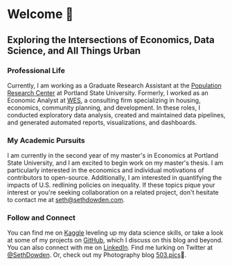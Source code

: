 # Welcome 👋
## Exploring the Intersections of Economics, Data Science, and All Things Urban

### Professional Life

Currently, I am working as a Graduate Research Assistant at the [Population Research Center](https://www.pdx.edu/population-research/) at Portland State University. Formerly, I worked as an Economic Analyst at [WES](https://www.westernes.com/), a consulting firm specializing in housing, economics, community planning, and development. In these roles, I conducted exploratory data analysis, created and maintained data pipelines, and generated automated reports, visualizations, and dashboards.

### My Academic Pursuits

I am currently in the second year of my master's in Economics at Portland State University, and I am excited to begin work on my master's thesis. I am particularly interested in the economics and individual motivations of contributors to open-source. Additionally, I am interested in quantifying the impacts of U.S. redlining policies on inequality. If these topics pique your interest or you're seeking collaboration on a related project, don't hesitate to contact me at [seth@sethdowden.com](mailto:seth@sethdowden.com).

### Follow and Connect

You can find me on [Kaggle](https://www.kaggle.com/sethdowden) leveling up my data science skills, or take a look at some of my projects on [GitHub](https://github.com/SethDowden), which I discuss on this blog and beyond. You can also connect with me on [LinkedIn](https://www.linkedin.com/in/sethdowden/). Find me lurking on Twitter at [@SethDowden](https://twitter.com/sethdowden). Or, check out my Photography blog [503.pics](https://503.pics/)📸.


```{tableofcontents}
```
